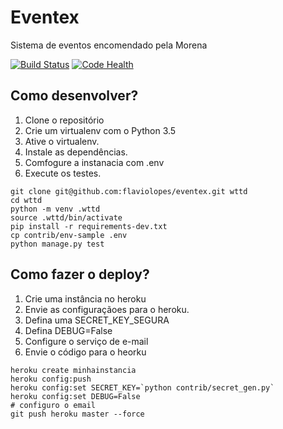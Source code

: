 # Eventex

Sistema de eventos encomendado pela Morena

[![Build Status](https://travis-ci.org/flaviolopes/wttd.svg?branch=master)](https://travis-ci.org/flaviolopes/wttd)
[![Code Health](https://landscape.io/github/flaviolopes/wttd/master/landscape.svg?style=flat)](https://landscape.io/github/flaviolopes/wttd/master)


## Como desenvolver?

1. Clone o repositório
2. Crie um virtualenv com o Python 3.5
3. Ative o virtualenv.
4. Instale as dependências.
5. Comfogure a instanacia com .env
6. Execute os testes.

```console
git clone git@github.com:flaviolopes/eventex.git wttd
cd wttd
python -m venv .wttd
source .wttd/bin/activate
pip install -r requirements-dev.txt
cp contrib/env-sample .env
python manage.py test
```



## Como fazer o deploy?

1. Crie uma instância no heroku
2. Envie as configuraçãoes para o heroku.
3. Defina uma SECRET_KEY_SEGURA
4. Defina DEBUG=False
5. Configure o serviço de e-mail
6. Envie o código para o heorku

```console
heroku create minhainstancia
heroku config:push
heroku config:set SECRET_KEY=`python contrib/secret_gen.py`
heroku config:set DEBUG=False
# configuro o email
git push heroku master --force
```